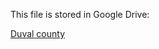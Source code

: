 This file is stored in Google Drive:

[Duval county](https://drive.google.com/drive/folders/1kh0IHpKh4ZQ2T1Pomn0b5aPEAFvr60ev?usp=drive_link)